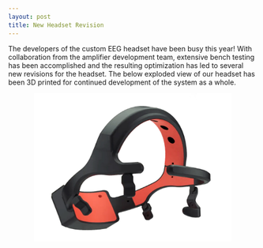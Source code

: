 ```yaml
---
layout: post
title: New Headset Revision
---
```


<p>The developers of the custom EEG headset have been busy this year! With collaboration from the amplifier development team, extensive bench testing has been accomplished and the resulting optimization has led to several new revisions for the headset. The below exploded view of our headset has been 3D printed for continued development of the system as a whole.</p>

<div style="text-align:center"><img src="/photos/Beta3_non.jpg" width="400" height="300" /></div>

